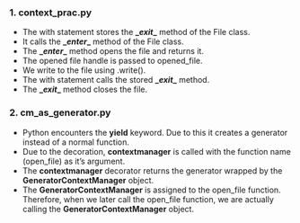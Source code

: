 ### 1. context_prac.py
- The with statement stores the **\__exit__** method of the File class.
- It calls the **\__enter__** method of the File class.
- The **\__enter__** method opens the file and returns it.
- The opened file handle is passed to opened_file.
- We write to the file using .write().
- The with statement calls the stored **\__exit__** method.
- The **\__exit__** method closes the file.

### 2. cm_as_generator.py
- Python encounters the **yield** keyword. Due to this it creates a generator instead of a normal function.
- Due to the decoration, **contextmanager** is called with the function name (open_file) as it’s argument.
- The **contextmanager** decorator returns the generator wrapped by the **GeneratorContextManager** object.
- The **GeneratorContextManager** is assigned to the open_file function. Therefore, when we later call the open_file function, we are actually calling the **GeneratorContextManager** object.

